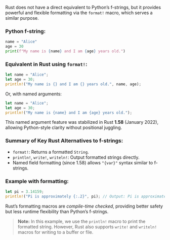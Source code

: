 Rust does not have a direct equivalent to Python’s f-strings, but it provides powerful and flexible formatting via the `format!` macro, which serves a similar purpose.

### Python f-string:

```python
name = "Alice"
age = 30
print(f"My name is {name} and I am {age} years old.")
```

### Equivalent in Rust using `format!`:

```rust
let name = "Alice";
let age = 30;
println!("My name is {} and I am {} years old.", name, age);
```

Or, with named arguments:

```rust
let name = "Alice";
let age = 30;
println!("My name is {name} and I am {age} years old.");
```

This named argument feature was stabilized in Rust **1.58** (January 2022), allowing Python-style clarity without positional juggling.

### Summary of Key Rust Alternatives to f-strings:

* `format!`: Returns a formatted `String`.
* `println!`, `write!`, `writeln!`: Output formatted strings directly.
* Named field formatting (since 1.58) allows `"{var}"` syntax similar to f-strings.

### Example with formatting:

```rust
let pi = 3.14159;
println!("Pi is approximately {:.2}", pi); // Output: Pi is approximately 3.14
```

Rust’s formatting macros are *compile-time checked*, providing better safety but less runtime flexibility than Python’s f-strings.

> **Note:** In this example, we use the `println!` macro to print the formatted string. However, Rust also supports `write!` and `writeln!` macros for writing to a buffer or file.